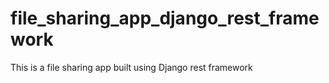 # file_sharing_app_django_rest_framework
This is a file sharing app built using Django rest framework
